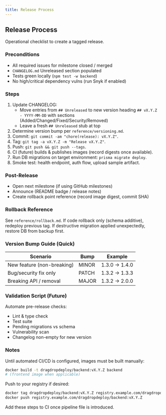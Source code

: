 ```yaml
---
title: Release Process
---
```


## Release Process

Operational checklist to create a tagged release.

### Preconditions

- All required issues for milestone closed / merged
- `CHANGELOG.md` Unreleased section populated
- Tests green locally (`npm test -w backend`)
- No high/critical dependency vulns (run Snyk if enabled)

### Steps

1. Update CHANGELOG:
   - Move entries from `## Unreleased` to new version heading `## vX.Y.Z - YYYY-MM-DD` with sections (Added/Changed/Fixed/Security/Removed)
   - Leave a fresh `## Unreleased` stub at top
2. Determine version bump per `reference/versioning.md`.
3. Commit: `git commit -am "chore(release): vX.Y.Z"`.
4. Tag: `git tag -a vX.Y.Z -m "Release vX.Y.Z"`.
5. Push: `git push && git push --tags`.
6. CI (future) builds & publishes images (record digests once available).
7. Run DB migrations on target environment: `prisma migrate deploy`.
8. Smoke test: health endpoint, auth flow, upload sample artifact.

### Post-Release

- Open next milestone (if using GitHub milestones)
- Announce (README badge / release notes)
- Create rollback point reference (record image digest, commit SHA)

### Rollback Reference

See `reference/rollback.md`. If code rollback only (schema additive), redeploy previous tag. If destructive migration applied unexpectedly, restore DB from backup first.

### Version Bump Guide (Quick)

| Scenario | Bump | Example |
|----------|------|---------|
| New feature (non-breaking) | MINOR | 1.3.0 -> 1.4.0 |
| Bug/security fix only | PATCH | 1.3.2 -> 1.3.3 |
| Breaking API / removal | MAJOR | 1.3.2 -> 2.0.0 |

### Validation Script (Future)

Automate pre-release checks:

- Lint & type check
- Test suite
- Pending migrations vs schema
- Vulnerability scan
- Changelog non-empty for new version

### Notes

Until automated CI/CD is configured, images must be built manually:

```bash
docker build -t dragdropdeploy/backend:vX.Y.Z backend
# (frontend image when applicable)
```

Push to your registry if desired:

```bash
docker tag dragdropdeploy/backend:vX.Y.Z registry.example.com/dragdropdeploy/backend:vX.Y.Z
docker push registry.example.com/dragdropdeploy/backend:vX.Y.Z
```

Add these steps to CI once pipeline file is introduced.
